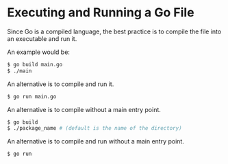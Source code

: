 # Executing and Running a Go File

Since Go is a compiled language, the best practice is to compile the file into an executable and run it.

An example would be:

```bash
$ go build main.go
$ ./main
```

An alternative is to compile and run it.

```bash
$ go run main.go
```

An alternative is to compile without a main entry point.

```bash
$ go build
$ ./package_name # (default is the name of the directory)
```

An alternative is to compile and run without a main entry point.

```bash
$ go run
```

